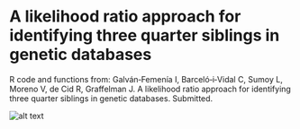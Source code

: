 # A likelihood ratio approach for identifying three quarter siblings in genetic databases

R code and functions from: Galván‐Femenía I, Barceló‐i‐Vidal C, Sumoy L, Moreno V, de Cid R, Graffelman J. A likelihood ratio approach for identifying three quarter siblings in genetic databases. Submitted.

![alt text](https://github.com/ivangalvan/LR-3.4S/tree/master/plots/k0_k1_plot.png)


